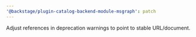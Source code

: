 ```yaml
---
'@backstage/plugin-catalog-backend-module-msgraph': patch
---
```


Adjust references in deprecation warnings to point to stable URL/document.

